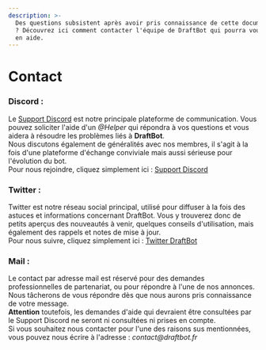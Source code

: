 ```yaml
---
description: >-
  Des questions subsistent après avoir pris connaissance de cette documentation
  ? Découvrez ici comment contacter l'équipe de DraftBot qui pourra vous venir
  en aide.
---
```


# Contact

### Discord :

Le [Support Discord](http://discord.gg/BrcH9wz/) est notre principale plateforme de communication. Vous pouvez soliciter l'aide d'un _@Helper_ qui répondra à vos questions et vous aidera à résoudre les problèmes liés à **DraftBot**.  
Nous discutons également de généralités avec nos membres, il s'agit à la fois d'une plateforme d'échange conviviale mais aussi sérieuse pour l'évolution du bot.  
Pour nous rejoindre, cliquez simplement ici : [Support Discord](http://discord.gg/BrcH9wz/)

### Twitter :

Twitter est notre réseau social principal, utilisé pour diffuser à la fois des astuces et informations concernant DraftBot. Vous y trouverez donc de petits aperçus des nouveautés à venir, quelques conseils d'utilisation, mais également des rappels et notes de mise à jour.   
Pour nous suivre, cliquez simplement ici : [Twitter DraftBot](https://twitter.com/DraftBotFr)

### Mail :

Le contact par adresse mail est réservé pour des demandes professionnelles de partenariat, ou pour répondre à l'une de nos annonces. Nous tâcherons de vous répondre dès que nous aurons pris connaissance de votre message.   
**Attention** toutefois, les demandes d'aide qui devraient être consultées par le Support Discord ne seront ni consultées ni prises en compte.  
Si vous souhaitez nous contacter pour l'une des raisons sus mentionnées, vous pouvez nous écrire à l'adresse : _contact@draftbot.fr_



